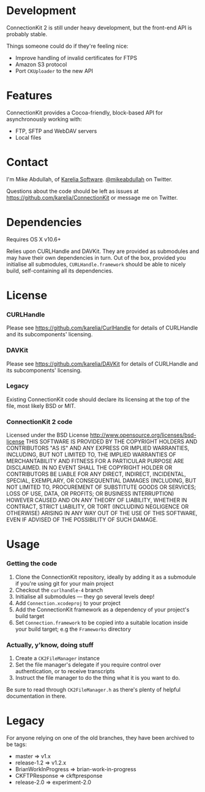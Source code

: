 Development
===========

ConnectionKit 2 is still under heavy development, but the front-end API is probably stable.

Things someone could do if they're feeling nice:

* Improve handling of invalid certificates for FTPS
* Amazon S3 protocol
* Port `CKUploader` to the new API

Features
========

ConnectionKit provides a Cocoa-friendly, block-based API for asynchronously working with:

* FTP, SFTP and WebDAV servers
* Local files

Contact
=======

I'm Mike Abdullah, of [Karelia Software](http://karelia.com). [@mikeabdullah](http://twitter.com/mikeabdullah) on Twitter.

Questions about the code should be left as issues at https://github.com/karelia/ConnectionKit or message me on Twitter.

Dependencies
============

Requires OS X v10.6+

Relies upon CURLHandle and DAVKit. They are provided as submodules and may have their own dependencies in turn. Out of the box, provided you initialise all submodules, `CURLHandle.framework` should be able to nicely build, self-containing all its dependencies.

License
=======

### CURLHandle

Please see https://github.com/karelia/CurlHandle for details of CURLHandle and its subcomponents' licensing.

### DAVKit

Please see https://github.com/karelia/DAVKit for details of CURLHandle and its subcomponents' licensing.

### Legacy

Existing ConnectionKit code should declare its licensing at the top of the file, most likely BSD or MIT.

### ConnectionKit 2 code

Licensed under the BSD License <http://www.opensource.org/licenses/bsd-license>
THIS SOFTWARE IS PROVIDED BY THE COPYRIGHT HOLDERS AND CONTRIBUTORS "AS IS" AND ANY
EXPRESS OR IMPLIED WARRANTIES, INCLUDING, BUT NOT LIMITED TO, THE IMPLIED WARRANTIES
OF MERCHANTABILITY AND FITNESS FOR A PARTICULAR PURPOSE ARE DISCLAIMED. IN NO EVENT
SHALL THE COPYRIGHT HOLDER OR CONTRIBUTORS BE LIABLE FOR ANY DIRECT, INDIRECT,
INCIDENTAL, SPECIAL, EXEMPLARY, OR CONSEQUENTIAL DAMAGES (INCLUDING, BUT NOT LIMITED
TO, PROCUREMENT OF SUBSTITUTE GOODS OR SERVICES; LOSS OF USE, DATA, OR PROFITS; OR
BUSINESS INTERRUPTION) HOWEVER CAUSED AND ON ANY THEORY OF LIABILITY, WHETHER IN CONTRACT,
STRICT LIABILITY, OR TORT (INCLUDING NEGLIGENCE OR OTHERWISE) ARISING IN ANY WAY OUT OF
THE USE OF THIS SOFTWARE, EVEN IF ADVISED OF THE POSSIBILITY OF SUCH DAMAGE.

Usage
=====

### Getting the code

1. Clone the ConnectionKit repository, ideally by adding it as a submodule if you're using git for your main project
2. Checkout the `curlhandle-4` branch
3. Initialise all submodules — they go several levels deep!
4. Add `Connection.xcodeproj` to your project
5. Add the ConnectionKit framework as a dependency of your project's build target
6. Set `Connection.framework` to be copied into a suitable location inside your build target; e.g the `Frameworks` directory

### Actually, y'know, doing stuff

1. Create a `CK2FileManager` instance
2. Set the file manager's delegate if you require control over authentication, or to receive transcripts
3. Instruct the file manager to do the thing what it is you want to do.

Be sure to read through `CK2FileManager.h` as there's plenty of helpful documentation in there.

Legacy
======

For anyone relying on one of the old branches, they have been archived to be tags:

* master => v1.x
* release-1.2 => v1.2.x
* BrianWorkInProgress => brian-work-in-progress
* CKFTPResponse => ckftpresponse
* release-2.0 => experiment-2.0
